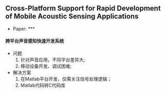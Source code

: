 ## Cross-Platform Support for Rapid Development of Mobile Acoustic Sensing Applications
* Paper: ***
#### 跨平台声音感知快速开发系统
* 问题
	1. 针对声音应用，不同平台差异大;
	2. 移动设备开发、调试困难;
* 解决方案
	1. 在Matlab平台开发，仅需关注信号处理逻辑；
    2. Matlab代码转C代码库
